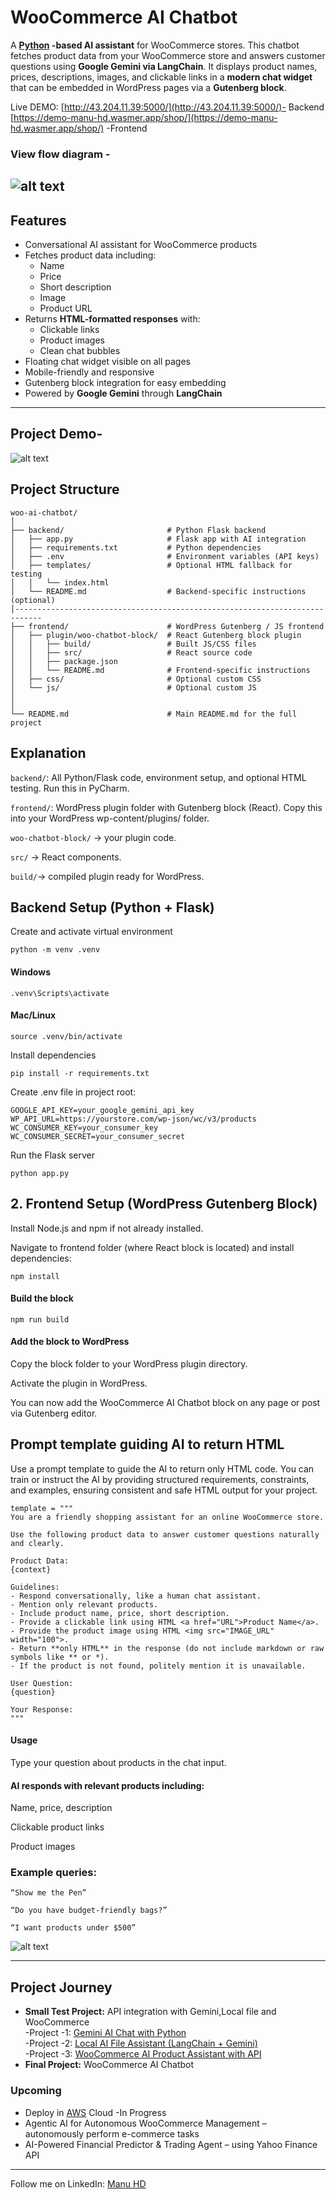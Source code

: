 # WooCommerce AI Chatbot

A **[Python](https://github.com/Manuhd/basic-python) -based AI assistant** for WooCommerce stores. This chatbot fetches product data from your WooCommerce store and answers customer questions using **Google Gemini via LangChain**. It displays product names, prices, descriptions, images, and clickable links in a **modern chat widget** that can be embedded in WordPress pages via a **Gutenberg block**.

Live DEMO:
[http://43.204.11.39:5000/](http://43.204.11.39:5000/)- Backend
[https://demo-manu-hd.wasmer.app/shop/](https://demo-manu-hd.wasmer.app/shop/) -Frontend
### View flow diagram - 
![alt text](https://github.com/Manuhd/Generative-AI-Learning-Roadmap/blob/main/projects/woocommercechatbot/woochatbot.drawio%20(1).png)
---

## Features

- Conversational AI assistant for WooCommerce products
- Fetches product data including:
  - Name
  - Price
  - Short description
  - Image
  - Product URL
- Returns **HTML-formatted responses** with:
  - Clickable links
  - Product images
  - Clean chat bubbles
- Floating chat widget visible on all pages
- Mobile-friendly and responsive
- Gutenberg block integration for easy embedding
- Powered by **Google Gemini** through **LangChain**

---

## Project Demo-
![alt text](https://github.com/Manuhd/Generative-AI-Learning-Roadmap/blob/main/projects/woocommercechatbot/Demo%20Project.png)

## Project Structure
```
woo-ai-chatbot/
│
├── backend/                       # Python Flask backend
│   ├── app.py                     # Flask app with AI integration
│   ├── requirements.txt           # Python dependencies
│   ├── .env                       # Environment variables (API keys)
│   ├── templates/                 # Optional HTML fallback for testing
│   │   └── index.html
│   └── README.md                  # Backend-specific instructions (optional)
│----------------------------------------------------------------------------
├── frontend/                      # WordPress Gutenberg / JS frontend
│   ├── plugin/woo-chatbot-block/  # React Gutenberg block plugin
│   │   ├── build/                 # Built JS/CSS files
│   │   ├── src/                   # React source code
│   │   ├── package.json
│   │   └── README.md              # Frontend-specific instructions
│   ├── css/                       # Optional custom CSS
│   └── js/                        # Optional custom JS
│
│
└── README.md                      # Main README.md for the full project
```
## Explanation

`backend/`: All Python/Flask code, environment setup, and optional HTML testing. Run this in PyCharm.

`frontend/`: WordPress plugin folder with Gutenberg block (React). Copy this into your WordPress wp-content/plugins/ folder.

`woo-chatbot-block/` → your plugin code.

`src/` → React components.

`build/`→ compiled plugin ready for WordPress.

## Backend Setup (Python + Flask)

Create and activate virtual environment
```
python -m venv .venv
```
#### Windows
```
.venv\Scripts\activate
```
#### Mac/Linux
```
source .venv/bin/activate
```

Install dependencies
```
pip install -r requirements.txt
```

Create .env file in project root:
```
GOOGLE_API_KEY=your_google_gemini_api_key
WP_API_URL=https://yourstore.com/wp-json/wc/v3/products
WC_CONSUMER_KEY=your_consumer_key
WC_CONSUMER_SECRET=your_consumer_secret
```

Run the Flask server
````
python app.py
````
## 2. Frontend Setup (WordPress Gutenberg Block)

Install Node.js and npm if not already installed.

Navigate to frontend folder (where React block is located) and install dependencies:
```
npm install
```

#### Build the block
```
npm run build
```

#### Add the block to WordPress

Copy the block folder to your WordPress plugin directory.

Activate the plugin in WordPress.

You can now add the WooCommerce AI Chatbot block on any page or post via Gutenberg editor.

## Prompt template guiding AI to return HTML
Use a prompt template to guide the AI to return only HTML code. You can train or instruct the AI by providing structured requirements, constraints, and examples, ensuring consistent and safe HTML output for your project.

```
template = """
You are a friendly shopping assistant for an online WooCommerce store.

Use the following product data to answer customer questions naturally and clearly.

Product Data:
{context}

Guidelines:
- Respond conversationally, like a human chat assistant.
- Mention only relevant products.
- Include product name, price, short description.
- Provide a clickable link using HTML <a href="URL">Product Name</a>.
- Provide the product image using HTML <img src="IMAGE_URL" width="100">.
- Return **only HTML** in the response (do not include markdown or raw symbols like ** or *).
- If the product is not found, politely mention it is unavailable.

User Question:
{question}

Your Response:
"""
```

#### Usage

Type your question about products in the chat input.

#### AI responds with relevant products including:

Name, price, description

Clickable product links

Product images

### Example queries:
```
“Show me the Pen”

“Do you have budget-friendly bags?”

“I want products under $500”
```
![alt text](https://github.com/Manuhd/Generative-AI-Learning-Roadmap/blob/main/projects/woocommercechatbot/woo_chatbot.PNG)

----
## Project Journey

- **Small Test Project:** API integration with Gemini,Local file and WooCommerce  
   -Project -1: [Gemini AI Chat with Python](https://github.com/Manuhd/gen-ai-with-google)  
   -Project -2: [Local AI File Assistant (LangChain + Gemini)](https://github.com/Manuhd/Local-Text-File-AI-Assistant-LangChain-Gemini-OpenAI-)  
  -Project -3: [WooCommerce AI Product Assistant with API](https://github.com/Manuhd/woocomerce-ai-assistance)
- **Final Project:** WooCommerce AI Chatbot

### Upcoming
- Deploy in [AWS](https://github.com/Manuhd/aws/tree/main) Cloud  -In Progress
- Agentic AI for Autonomous WooCommerce Management – autonomously perform e-commerce tasks  
- AI-Powered Financial Predictor & Trading Agent – using Yahoo Finance API


---
Follow me on LinkedIn: [Manu HD](https://www.linkedin.com/in/manu-hd-a07090158/)


